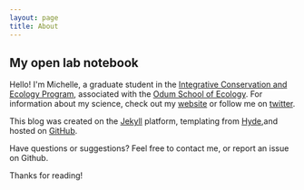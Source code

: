```yaml
---
layout: page
title: About
---
```



## My open lab notebook

Hello! I'm Michelle, a graduate student in the [Integrative Conservation and Ecology Program](http://icon.uga.edu/), associated with the [Odum School of Ecology](http://www.ecology.uga.edu). For information about my science, check out my [website](http://mvevans.weebly.com) or follow me on [twitter](http://twitter.com/mv_evans). 

This blog was created on the [Jekyll](http://jekyllrb.com) platform, templating from [Hyde](http://hyde.getpoole.com),and hosted on [GitHub](https://github.com/mvevans89).

Have questions or suggestions? Feel free to contact me, or report an issue on Github.

Thanks for reading!

